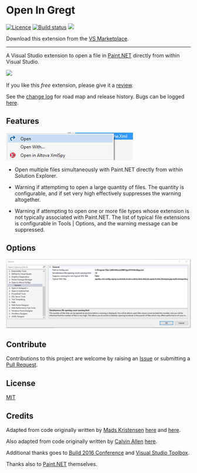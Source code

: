 # Open In Gregt

[![Licence](https://img.shields.io/github/license/gittools/gitlink.svg)](/LICENSE.txt)
[![Build status](https://ci.appveyor.com/api/projects/status/$gregt$?svg=true)](https://ci.appveyor.com/project/GregTrevellick/$gregt$)
![](https://vsmarketplacebadge.apphb.com/version/GregTrevellick.$gregt$.svg)

Download this extension from the [VS Marketplace](https://marketplace.visualstudio.com/items?itemName=GregTrevellick.$gregt$).

---------------------------------------

<!--COPY START FOR VS GALLERY-->

A Visual Studio extension to open a file in [Paint.NET](http://www.getpaint.net/) directly from within Visual Studio.

[![](http://www.getpaint.net/images/Logo4.png)](http://www.getpaint.net/)

If you like this *free* extension, please give it a [review](https://marketplace.visualstudio.com/items?itemName=GregTrevellick.$gregt$#review-details).

See the [change log](CHANGELOG.md) for road map and release history. Bugs can be logged [here](https://github.com/GregTrevellick/OpenInPaintDotNet/issues).

## Features

![](OpenInApp/Resources/ReadMeScreenShot_ContextMenu.png)

- Open multiple files simultaneously with Paint.NET directly from within Solution Explorer.

- Warning if attemptimg to open a large quantity of files. The quantity is configurable, and if set very high effectively suppresses the warning altogether.

- Warning if attempting to open one or more file types whose extension is not typically associated with Paint.NET. The list of typical file extensions is configurable in Tools | Options, and the warning message can be suppressed.

## Options

![](OpenInApp/Resources/ReadMeScreenShot_OptionsGeneral.png)

<!--COPY END FOR VS GALLERY-->

## Contribute

Contributions to this project are welcome by raising an [Issue](https://github.com/GregTrevellick/OpenInPaintDotNet/issues) or submitting a [Pull Request](https://github.com/GregTrevellick/OpenInPaintDotNet/pulls).

## License

[MIT](/LICENSE.txt)

## Credits

Adapted from code originally written by [Mads Kristensen](https://github.com/madskristensen) [here](https://github.com/madskristensen/OpenInSublimeText/ "Open in Sublime Text") and [here](https://github.com/madskristensen/OpenInVsCode "Open in Visual Studio Code").

Also adapted from code originally written by [Calvin Allen](https://github.com/CalvinAllen) [here](https://github.com/CalvinAllen/OpenInNotepadPlusPlus).

Additional thanks goes to [Build 2016 Conference](https://channel9.msdn.com/Events/Build/2016/B886) and [Visual Studio Toolbox](https://channel9.msdn.com/Shows/Visual-Studio-Toolbox/Extensions-by-Mads-Kristensen).

Thanks also to [Paint.NET](http://www.getpaint.net/) themselves.
